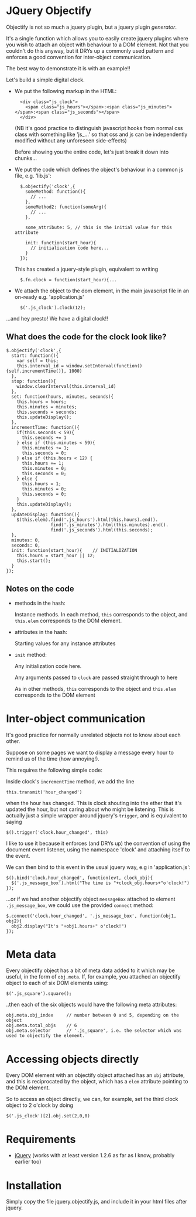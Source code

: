 JQuery Objectify
================

Objectify is not so much a jquery plugin, but a jquery plugin *generator*.

It's a single function which allows you to easily create jquery plugins where you wish to attach an object with behaviour to a DOM element.
Not that you couldn't do this anyway, but it DRYs up a commonly used pattern and enforces a good convention for inter-object communication.

The best way to demonstrate it is with an example!!

Let's build a simple digital clock.

- We put the following markup in the HTML:

        <div class="js_clock">
          <span class="js_hours"></span>:<span class="js_minutes"></span>:<span class="js_seconds"></span>
        </div>
    
    (NB it's good practice to distinguish javascript hooks from normal css class with something like 'js_...' so that css and js can be independently modified without any unforeseen side-effects)

    Before showing you the entire code, let's just break it down into chunks...

- We put the code which defines the object's behaviour in a common js file, e.g. 'lib.js':

        $.objectify('clock',{
          someMethod: function(){
            // ...
          },
          someMethod2: function(someArg){
            // ...
          },
          
          some_attribute: 5, // this is the initial value for this attribute
          
          init: function(start_hour){
            // initialization code here...
          }
        });

    This has created a jquery-style plugin, equivalent to writing
        
        $.fn.clock = function(start_hour){...

- We attach the object to the dom element, in the main javascript file in an on-ready e.g. 'application.js'

        $('.js_clock').clock(12);

...and hey presto! We have a digital clock!!

What does the code for the clock look like?
-------------

    $.objectify('clock',{
      start: function(){
        var self = this;
        this.interval_id = window.setInterval(function(){self.incrementTime()}, 1000)
      },
      stop: function(){
        window.clearInterval(this.interval_id)
      },
      set: function(hours, minutes, seconds){
        this.hours = hours;
        this.minutes = minutes;
        this.seconds = seconds;
        this.updateDisplay();
      },
      incrementTime: function(){
        if(this.seconds < 59){
          this.seconds += 1
        } else if (this.minutes < 59){
          this.minutes += 1;
          this.seconds = 0;
        } else if (this.hours < 12) {
          this.hours += 1;
          this.minutes = 0;
          this.seconds = 0;
        } else {
          this.hours = 1;
          this.minutes = 0;
          this.seconds = 0;
        }
        this.updateDisplay();
      },
      updateDisplay: function(){
        $(this.elem).find('.js_hours').html(this.hours).end().
                     find('.js_minutes').html(this.minutes).end().
                     find('.js_seconds').html(this.seconds);
      },
      minutes: 0,
      seconds: 0,
      init: function(start_hour){    // INITIALIZATION
        this.hours = start_hour || 12;
        this.start();
      }
    });


Notes on the code
-----------------
- methods in the hash:

    Instance methods.
    In each method, `this` corresponds to the object, and `this.elem` corresponds to the DOM element.

- attributes in the hash:

    Starting values for any instance attributes

- `init` method:

    Any initialization code here.
    
    Any arguments passed to `clock` are passed straight through to here
    
    As in other methods, `this` corresponds to the object and `this.elem` corresponds to the DOM element


Inter-object communication
========================

It's good practice for normally unrelated objects not to know about each other.

Suppose on some pages we want to display a message every hour to remind us of the time (how annoying!).

This requires the following simple code:

Inside clock's `incrementTime` method, we add the line
        
    this.transmit('hour_changed')
    
when the hour has changed.
This is clock shouting into the ether that it's updated the hour, but not caring about who might be listening.
This is actually just a simple wrapper around jquery's `trigger`, and is equivalent to saying

    $().trigger('clock.hour_changed', this)
    
I like to use it because it enforces (and DRYs up) the convention of using the document event listener,
using the namespace 'clock' and attaching itself to the event.

We can then bind to this event in the usual jquery way, e.g in 'application.js':

    $().bind('clock.hour_changed', function(evt, clock_obj){
      $('.js_message_box').html("The time is "+clock_obj.hours+"o'clock!") 
    });

...or if we had another objectify object `messageBox` attached to element `.js_message_box`, we could use the provided `connect` method:

    $.connect('clock.hour_changed', '.js_message_box', function(obj1, obj2){
      obj2.display("It's "+obj1.hours+" o'clock!")
    });

Meta data
=========
Every objectify object has a bit of meta data added to it which may be useful, in the form of `obj.meta`.
If, for example, you attached an objectify object to each of six DOM elements using:

    $('.js_square').square();
    
..then each of the six objects would have the following meta attributes:

    obj.meta.obj_index     // number between 0 and 5, depending on the object
    obj.meta.total_objs    // 6
    obj.meta.selector      // '.js_square', i.e. the selector which was used to objectify the element.

Accessing objects directly
==========================

Every DOM element with an objectify object attached has an `obj` attribute, and this is reciprocated by the object, which
has a `elem` attribute pointing to the DOM element.

So to access an object directly, we can, for example, set the third clock object to 2 o'clock by doing

    $('.js_clock')[2].obj.set(2,0,0)
    
Requirements
===========
- [jQuery](http://jquery.com/) (works with at least version 1.2.6 as far as I know, probably earlier too)

Installation
============
Simply copy the file jquery.objectify.js, and include it in your html files after jquery.